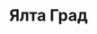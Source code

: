 --- 
title: "Ялта Град" 
site: "www.yalta-grad.com.ua" 
town: "Ялта" 
tel: ["+7 978 776-58-11, +38 050 937-86-86, +38 050 596-19-16, +38 (0654) 27-33-04"] 
address: "Россия, Республика Крым, г. Ялта, ул. Рузвельта 10 «Бристоль-центр» офис №202" 
mail: "yaltagrad@gmail.com" 
--- 